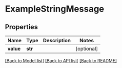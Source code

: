 # ExampleStringMessage

## Properties
Name | Type | Description | Notes
------------ | ------------- | ------------- | -------------
**value** | **str** |  | [optional]

[[Back to Model list]](../README.md#documentation-for-models) [[Back to API list]](../README.md#documentation-for-api-endpoints) [[Back to README]](../README.md)
